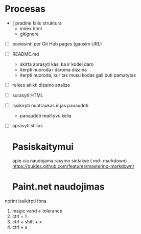 #  Procesas                                                                  

- [ pradine failu struktura
  - index.html
  - gitignore
- [ ] paviesinti  per Git Hub pages (gausim URL)
- [ ] README.md
    - skirta aprasyti kas, ka ir kodel daro
    - iterpti nuoroda i daroma dizaina
    - iterpti nuoroda, kur tas musu kodas gali buti pamatytas
- [ ] reikes atlikti dizaino analize
- [ ] surasyti HTML
- [ ] issikirpti nuotraukas ir jas panaudoti
    - panaudoti realityvu kelia
- [ ] aprasyti stilius

    # Pasiskaitymui
    apie cia naudojama rasymo sintakse ( md- markdown) https://guides.github.com/features/mastering-markdown/

    # Paint.net naudojimas

 norint issikirpti fona

 1. magic vand-> tolerance
 2. ctrl + 1
 3. ctrl + shift + x
 4. ctrl + s